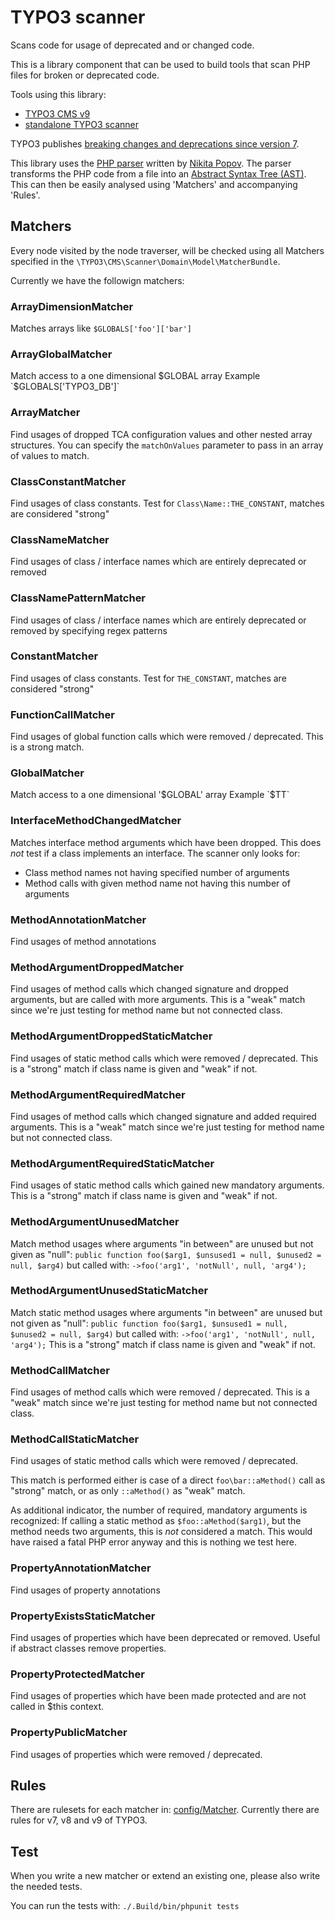 TYPO3 scanner
=============

Scans code for usage of deprecated and or changed code.

This is a library component that can be used to build tools that scan PHP files for broken or deprecated code.

Tools using this library:
- [TYPO3 CMS v9](https://typo3.org/)
- [standalone TYPO3 scanner](https://github.com/Tuurlijk/typo3scan)

TYPO3 publishes [breaking changes and deprecations since version 7](https://docs.typo3.org/typo3cms/extensions/core/stable/Index.html).

This library uses the [PHP parser](https://github.com/nikic/PHP-Parser) written by [Nikita Popov](https://github.com/nikic). The parser transforms the PHP code from a file into an [Abstract Syntax Tree (AST)](https://github.com/nikic/PHP-Parser/blob/master/doc/component/Walking_the_AST.markdown). This can then be easily analysed using 'Matchers' and accompanying 'Rules'.

## Matchers
Every node visited by the node traverser, will be checked using all Matchers specified in the `\TYPO3\CMS\Scanner\Domain\Model\MatcherBundle`.

Currently we have the followign matchers:

### ArrayDimensionMatcher
Matches arrays like `$GLOBALS['foo']['bar']`
### ArrayGlobalMatcher
Match access to a one dimensional $GLOBAL array
Example `$GLOBALS['TYPO3_DB']`
### ArrayMatcher
Find usages of dropped TCA configuration values and other nested array structures.
You can specify the `matchOnValues` parameter to pass in an array of values to match.
### ClassConstantMatcher
Find usages of class constants.
Test for `Class\Name::THE_CONSTANT`, matches are considered "strong"
### ClassNameMatcher
Find usages of class / interface names which are entirely deprecated or removed
### ClassNamePatternMatcher
Find usages of class / interface names which are entirely deprecated or removed by specifying regex patterns
### ConstantMatcher
Find usages of class constants.
Test for `THE_CONSTANT`, matches are considered "strong"
### FunctionCallMatcher
Find usages of global function calls which were removed / deprecated. This is a strong match.
### GlobalMatcher
Match access to a one dimensional '$GLOBAL' array
Example `$TT`
### InterfaceMethodChangedMatcher
Matches interface method arguments which have been dropped.
This does *not* test if a class implements an interface.
The scanner only looks for:
- Class method names not having specified number of arguments
- Method calls with given method name not having this number of arguments
### MethodAnnotationMatcher
Find usages of method annotations
### MethodArgumentDroppedMatcher
Find usages of method calls which changed signature and dropped arguments,
but are called with more arguments.
This is a "weak" match since we're just testing for method name
but not connected class.
### MethodArgumentDroppedStaticMatcher
Find usages of static method calls which were removed / deprecated.
This is a "strong" match if class name is given and "weak" if not.
### MethodArgumentRequiredMatcher
Find usages of method calls which changed signature and added required arguments.
This is a "weak" match since we're just testing for method name
but not connected class.
### MethodArgumentRequiredStaticMatcher
Find usages of static method calls which gained new mandatory arguments.
This is a "strong" match if class name is given and "weak" if not.
### MethodArgumentUnusedMatcher
Match method usages where arguments "in between" are unused but not given as "null":
`public function foo($arg1, $unsused1 = null, $unused2 = null, $arg4)`
but called with:
`->foo('arg1', 'notNull', null, 'arg4');`
### MethodArgumentUnusedStaticMatcher
Match static method usages where arguments "in between" are unused but not given as "null":
`public function foo($arg1, $unsused1 = null, $unused2 = null, $arg4)`
but called with:
`->foo('arg1', 'notNull', null, 'arg4');`
This is a "strong" match if class name is given and "weak" if not.
### MethodCallMatcher
Find usages of method calls which were removed / deprecated.
This is a "weak" match since we're just testing for method name
but not connected class.
### MethodCallStaticMatcher
Find usages of static method calls which were removed / deprecated.

This match is performed either is case of a direct `foo\bar::aMethod()` call
as "strong" match, or as only `::aMethod()` as "weak" match.

As additional indicator, the number of required, mandatory arguments is
recognized: If calling a static method as `$foo::aMethod($arg1)`, but the
method needs two arguments, this is *not* considered a match. This would
have raised a fatal PHP error anyway and this is nothing we test here.
### PropertyAnnotationMatcher
Find usages of property annotations
### PropertyExistsStaticMatcher
Find usages of properties which have been deprecated or removed.
Useful if abstract classes remove properties.
### PropertyProtectedMatcher
Find usages of properties which have been made protected and are
not called in $this context.
### PropertyPublicMatcher
Find usages of properties which were removed / deprecated.

## Rules
There are rulesets for each matcher in: [config/Matcher](./config/Matcher). Currently there are rules for v7, v8 and v9 of TYPO3.

## Test
When you write a new matcher or extend an existing one, please also write the needed tests.

You can run the tests with: `./.Build/bin/phpunit tests`